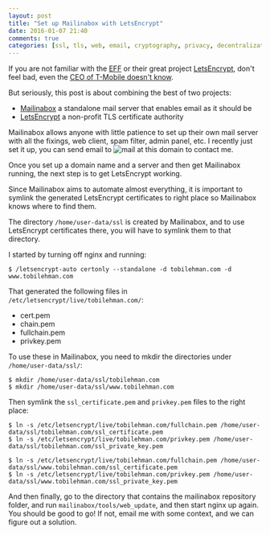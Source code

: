 ```yaml
---
layout: post
title: "Set up Mailinabox with LetsEncrypt"
date: 2016-01-07 21:40
comments: true
categories: [ssl, tls, web, email, cryptography, privacy, decentralization]
---
```


If you are not familiar with the [EFF](https://eff.org) or their great project [LetsEncrypt](https://letsencrypt.org),
don't feel bad, even the [CEO of T-Mobile doesn't know](http://techcrunch.com/2016/01/07/who-the-f-is-the-eff-john-legere-wants-to-know/).

But seriously, this post is about combining the best of two projects:

 - [Mailinabox](https://mailinabox.email/) a standalone mail server that enables email as it should be
 - [LetsEncrypt](https://letsencrypt.org) a non-profit TLS certificate authority

Mailinabox allows anyone with little patience to set up their own mail server with all the fixings, web client, 
spam filter, admin panel, etc. I recently just set it up, you can send email to ![mail at this domain](/images/email_address.png) to contact me.

Once you set up a domain name and a server and then get Mailinabox running, the next step is to get LetsEncrypt working.

Since Mailinabox aims to automate almost everything, it is important to symlink the generated LetsEncrypt certificates to right place so Mailinabox knows where to find them.

The directory `/home/user-data/ssl` is created by Mailinabox, and to use LetsEncrypt certificates there, you will have to symlink them to that directory.

I started by turning off nginx and running:

```
$ /letsencrypt-auto certonly --standalone -d tobilehman.com -d www.tobilehman.com
```

That generated the following files in `/etc/letsencrypt/live/tobilehman.com/`:

- cert.pem
- chain.pem
- fullchain.pem
- privkey.pem

To use these in Mailinabox, you need to mkdir the directories under `/home/user-data/ssl/`:

```
$ mkdir /home/user-data/ssl/tobilehman.com
$ mkdir /home/user-data/ssl/www.tobilehman.com
```

Then symlink the `ssl_certificate.pem` and `privkey.pem` files to the right place:

```
$ ln -s /etc/letsencrypt/live/tobilehman.com/fullchain.pem /home/user-data/ssl/tobilehman.com/ssl_certificate.pem
$ ln -s /etc/letsencrypt/live/tobilehman.com/privkey.pem /home/user-data/ssl/tobilehman.com/ssl_private_key.pem

$ ln -s /etc/letsencrypt/live/tobilehman.com/fullchain.pem /home/user-data/ssl/www.tobilehman.com/ssl_certificate.pem
$ ln -s /etc/letsencrypt/live/tobilehman.com/privkey.pem /home/user-data/ssl/www.tobilehman.com/ssl_private_key.pem
```

And then finally, go to the directory that contains the mailinabox repository folder, and 
run `mailinabox/tools/web_update`, and then start nginx up again. You should be good to go! If not, email me with 
some context, and we can figure out a solution.
